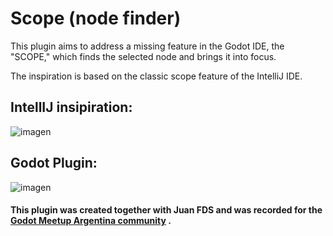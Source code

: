 <h1>Scope (node finder)</h1>
<p>This plugin aims to address a missing feature in the Godot IDE, the "SCOPE," which finds the selected node and brings it into focus.</p>
<p>The inspiration is based on the classic scope feature of the IntelliJ IDE.</p>

<h2>IntellIJ insipiration:</h2>

![imagen](https://github.com/user-attachments/assets/864509d5-2638-466b-9aaf-caa93d5daf97)

<h2>Godot Plugin:</h2>

![imagen](https://github.com/user-attachments/assets/fb815e52-f58e-4d39-a602-5326a22c4868)

<h4>This plugin was created together with Juan FDS and was recorded for the <a href="https://www.instagram.com/godotmeetuparg/">Godot Meetup Argentina community</a> .</h4>
